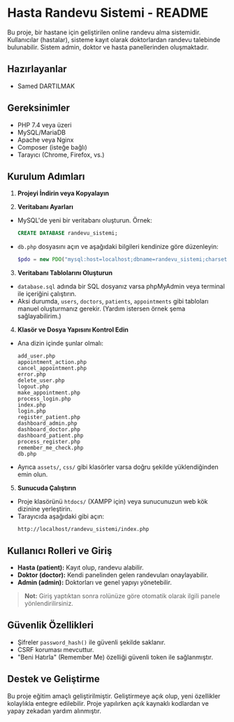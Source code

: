 # Hasta Randevu Sistemi - README

Bu proje, bir hastane için geliştirilen online randevu alma sistemidir. Kullanıcılar (hastalar), sisteme kayıt olarak doktorlardan randevu talebinde bulunabilir. Sistem admin, doktor ve hasta panellerinden oluşmaktadır.

## Hazırlayanlar 
- Samed DARTILMAK

## Gereksinimler

- PHP 7.4 veya üzeri
- MySQL/MariaDB
- Apache veya Nginx
- Composer (isteğe bağlı)
- Tarayıcı (Chrome, Firefox, vs.)

## Kurulum Adımları

1. **Projeyi İndirin veya Kopyalayın**


2. **Veritabanı Ayarları**
- MySQL'de yeni bir veritabanı oluşturun. Örnek:
  ```sql
  CREATE DATABASE randevu_sistemi;
  ```
- `db.php` dosyasını açın ve aşağıdaki bilgileri kendinize göre düzenleyin:
  ```php
  $pdo = new PDO("mysql:host=localhost;dbname=randevu_sistemi;charset=utf8", "kullanici_adi", "parola");
  ```

3. **Veritabanı Tablolarını Oluşturun**
- `database.sql` adında bir SQL dosyanız varsa phpMyAdmin veya terminal ile içeriğini çalıştırın.
- Aksi durumda, `users`, `doctors`, `patients`, `appointments` gibi tabloları manuel oluşturmanız gerekir. (Yardım istersen örnek şema sağlayabilirim.)

4. **Klasör ve Dosya Yapısını Kontrol Edin**
- Ana dizin içinde şunlar olmalı:
  ```
  add_user.php
  appointment_action.php
  cancel_appointment.php
  error.php
  delete_user.php
  logout.php
  make_appointment.php
  process_login.php
  index.php
  login.php
  register_patient.php
  dashboard_admin.php
  dashboard_doctor.php
  dashboard_patient.php
  process_register.php
  remember_me_check.php
  db.php
  ```
- Ayrıca `assets/`, `css/` gibi klasörler varsa doğru şekilde yüklendiğinden emin olun.

5. **Sunucuda Çalıştırın**
- Proje klasörünü `htdocs/` (XAMPP için) veya sunucunuzun web kök dizinine yerleştirin.
- Tarayıcıda aşağıdaki gibi açın:
  ```
  http://localhost/randevu_sistemi/index.php
  ```

## Kullanıcı Rolleri ve Giriş

- **Hasta (patient):** Kayıt olup, randevu alabilir.
- **Doktor (doctor):** Kendi panelinden gelen randevuları onaylayabilir.
- **Admin (admin):** Doktorları ve genel yapıyı yönetebilir.

> **Not:** Giriş yaptıktan sonra rolünüze göre otomatik olarak ilgili panele yönlendirilirsiniz.

## Güvenlik Özellikleri

- Şifreler `password_hash()` ile güvenli şekilde saklanır.
- CSRF koruması mevcuttur.
- "Beni Hatırla" (Remember Me) özelliği güvenli token ile sağlanmıştır.

## Destek ve Geliştirme

Bu proje eğitim amaçlı geliştirilmiştir. Geliştirmeye açık olup, yeni özellikler kolaylıkla entegre edilebilir. Proje yapılırken açık kaynaklı kodlardan ve yapay zekadan yardım alınmıştır.

